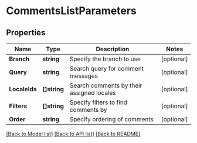 # CommentsListParameters

## Properties

Name | Type | Description | Notes
------------ | ------------- | ------------- | -------------
**Branch** | **string** | Specify the branch to use | [optional] 
**Query** | **string** | Search query for comment messages | [optional] 
**LocaleIds** | **[]string** | Search comments by their assigned locales | [optional] 
**Filters** | **[]string** | Specify filters to find comments by | [optional] 
**Order** | **string** | Specify ordering of comments | [optional] 

[[Back to Model list]](../README.md#documentation-for-models) [[Back to API list]](../README.md#documentation-for-api-endpoints) [[Back to README]](../README.md)


